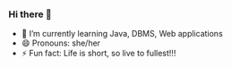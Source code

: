 ### Hi there 👋

- 🌱 I’m currently learning Java, DBMS, Web applications
- 😄 Pronouns: she/her
- ⚡ Fun fact: Life is short, so live to fullest!!!

